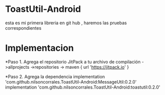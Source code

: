 # ToastUtil-Android
esta es mi primera libreria en git hub , haremos las pruebas correspondientes

# Implementacion
*Paso 1. Agrega el repositorio JitPack a tu archivo de compilación
->allprojects 
->repositories 
-> maven { url 'https://jitpack.io' }

*Paso 2. Agrega la dependencia
implementation 'com.github.nilsoncorrales.ToastUtil-Android:MessageUtil:0.2.0'
implementation 'com.github.nilsoncorrales.ToastUtil-Android:toastutil:0.2.0'

